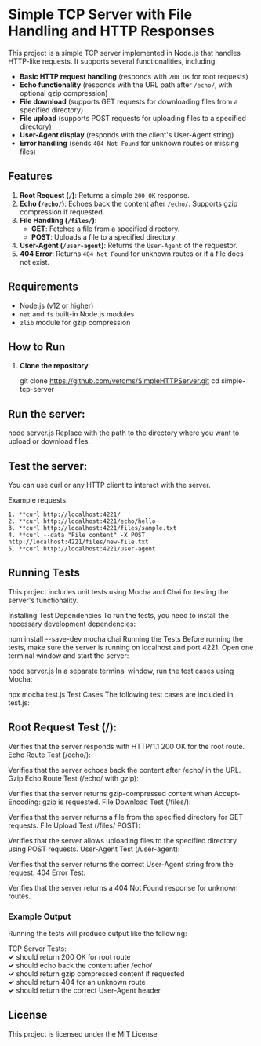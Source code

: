 
# Simple TCP Server with File Handling and HTTP Responses

This project is a simple TCP server implemented in Node.js that handles HTTP-like requests. It supports several functionalities, including:

- **Basic HTTP request handling** (responds with `200 OK` for root requests)
- **Echo functionality** (responds with the URL path after `/echo/`, with optional gzip compression)
- **File download** (supports GET requests for downloading files from a specified directory)
- **File upload** (supports POST requests for uploading files to a specified directory)
- **User-Agent display** (responds with the client's User-Agent string)
- **Error handling** (sends `404 Not Found` for unknown routes or missing files)

## Features

1. **Root Request (`/`)**: Returns a simple `200 OK` response.
2. **Echo (`/echo/`)**: Echoes back the content after `/echo/`. Supports gzip compression if requested.
3. **File Handling (`/files/`)**: 
   - **GET**: Fetches a file from a specified directory.
   - **POST**: Uploads a file to a specified directory.
4. **User-Agent (`/user-agent`)**: Returns the `User-Agent` of the requestor.
5. **404 Error**: Returns `404 Not Found` for unknown routes or if a file does not exist.

## Requirements

- Node.js (v12 or higher)
- `net` and `fs` built-in Node.js modules
- `zlib` module for gzip compression

## How to Run

1. **Clone the repository**:

   git clone https://github.com/vetoms/SimpleHTTPServer.git
   cd simple-tcp-server

##  Run the server:

node server.js <directory-path>
Replace <directory-path> with the path to the directory where you want to upload or download files.

## Test the server:

You can use curl or any HTTP client to interact with the server.

Example requests:

	1. **curl http://localhost:4221/
	2. **curl http://localhost:4221/echo/hello
	3. **curl http://localhost:4221/files/sample.txt
	4. **curl --data "File content" -X POST http://localhost:4221/files/new-file.txt
	5. **curl http://localhost:4221/user-agent

## Running Tests
This project includes unit tests using Mocha and Chai for testing the server's functionality.

Installing Test Dependencies
To run the tests, you need to install the necessary development dependencies:

npm install --save-dev mocha chai
Running the Tests
Before running the tests, make sure the server is running on localhost and port 4221. Open one terminal window and start the server:

node server.js <directory-path>
In a separate terminal window, run the test cases using Mocha:

npx mocha test.js
Test Cases
The following test cases are included in test.js:

## Root Request Test (/):

Verifies that the server responds with HTTP/1.1 200 OK for the root route.
Echo Route Test (/echo/):

Verifies that the server echoes back the content after /echo/ in the URL.
Gzip Echo Route Test (/echo/ with gzip):

Verifies that the server returns gzip-compressed content when Accept-Encoding: gzip is requested.
File Download Test (/files/):

Verifies that the server returns a file from the specified directory for GET requests.
File Upload Test (/files/ POST):

Verifies that the server allows uploading files to the specified directory using POST requests.
User-Agent Test (/user-agent):

Verifies that the server returns the correct User-Agent string from the request.
404 Error Test:

Verifies that the server returns a 404 Not Found response for unknown routes.

### Example Output
Running the tests will produce output like the following:

TCP Server Tests:  
 **✓** should return 200 OK for root route  
 **✓** should echo back the content after /echo/  
 **✓** should return gzip compressed content if requested  
 **✓** should return 404 for an unknown route  
 **✓** should return the correct User-Agent header


## License
This project is licensed under the MIT License